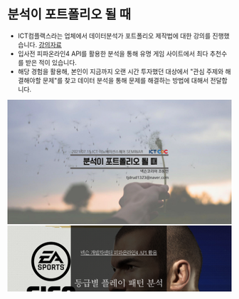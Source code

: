 # 분석이 포트폴리오 될 때
* ICT컴플랙스라는 업체에서 데이터분석가 포트폴리오 제작법에 대한 강의를 진행했습니다. [강의자료](https://drive.google.com/file/d/1K145oi_m78HRAV0V5EQL-LrWJP6a7WOD/view?usp=sharing)
* 입사전 피파온라인4 API를 활용한 분석을 통해 유명 게임 사이트에서 최다 추천수를 받은 적이 있습니다.
* 해당 경험을 활용해, 본인이 지금까지 오랜 시간 투자했던 대상에서 "관심 주제와 해결해야할 문제"를 찾고 데이터 분석을 통해 문제를 해결하는 방법에 대해서 전달합니다.

![분석가포트폴리오](./img/cover.png)
![분석가포트폴리오](./img/cover_portpolio.png)
